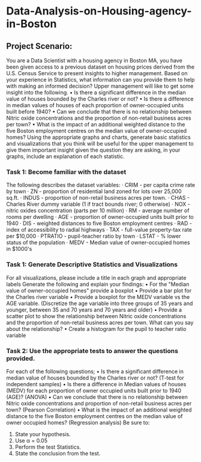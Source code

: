 # Data-Analysis-on-Housing-agency-in-Boston

## Project Scenario: 
You are a Data Scientist with a housing agency in Boston MA, you have been given access to a previous dataset on housing prices derived from the U.S. Census Service to present insights to higher management. Based on your experience in Statistics, what information can you provide them to help with making an informed decision? Upper management will like to get some insight into the following.
•	Is there a significant difference in the median value of houses bounded by the Charles river or not?
•	Is there a difference in median values of houses of each proportion of owner-occupied units built before 1940?
•	Can we conclude that there is no relationship between Nitric oxide concentrations and the proportion of non-retail business acres per town?
•	What is the impact of an additional weighted distance to the five Boston employment centres on the median value of owner-occupied homes?
Using the appropriate graphs and charts, generate basic statistics and visualizations that you think will be useful for the upper management to give them important insight given the question they are asking, in your graphs, include an explanation of each statistic. 


### Task 1: Become familiar with the dataset
The following describes the dataset variables:
·      CRIM - per capita crime rate by town
·      ZN - proportion of residential land zoned for lots over 25,000 sq.ft.
·      INDUS - proportion of non-retail business acres per town.
·      CHAS - Charles River dummy variable (1 if tract bounds river; 0 otherwise)
·      NOX - nitric oxides concentration (parts per 10 million)
·      RM - average number of rooms per dwelling
·      AGE - proportion of owner-occupied units built prior to 1940
·      DIS - weighted distances to five Boston employment centres
·      RAD - index of accessibility to radial highways
·      TAX - full-value property-tax rate per $10,000
·      PTRATIO - pupil-teacher ratio by town
·      LSTAT - % lower status of the population
·      MEDV - Median value of owner-occupied homes in $1000's

### Task 1: Generate Descriptive Statistics and Visualizations
For all visualizations, please include a title in each graph and appropriate labels
Generate the following and explain your findings:
•	For the "Median value of owner-occupied homes" provide a boxplot
•	Provide a bar plot for the Charles river variable
•	Provide a boxplot for the MEDV variable vs the AGE variable. (Discretize the age variable into three groups of 35 years and younger, between 35 and 70 years and 70 years and older)
•	Provide a scatter plot to show the relationship between Nitric oxide concentrations and the proportion of non-retail business acres per town. What can you say about the relationship?
•	Create a histogram for the pupil to teacher ratio variable

### Task 2: Use the appropriate tests to answer the questions provided.
For each of the following questions;
•	Is there a significant difference in median value of houses bounded by the Charles river or not? (T-test for independent samples)
•	Is there a difference in Median values of houses (MEDV) for each proportion of owner occupied units built prior to 1940 (AGE)? (ANOVA)
•	Can we conclude that there is no relationship between Nitric oxide concentrations and proportion of non-retail business acres per town? (Pearson Correlation)
•	What is the impact of an additional weighted distance to the five Boston employment centres on the median value of owner occupied homes? (Regression analysis)
Be sure to:
1.	State your hypothesis.
2.	Use α = 0.05
3.	Perform the test Statistics.
4.	State the conclusion from the test.
